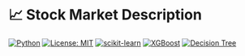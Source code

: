 # 📈 Stock Market Description

[![Python](https://img.shields.io/badge/python-3.8%2B-blue)](https://www.python.org/)
[![License: MIT](https://img.shields.io/badge/License-MIT-yellow.svg)](./LICENSE)
[![scikit-learn](https://img.shields.io/badge/scikit--learn-1.3.2-orange)](https://scikit-learn.org)
[![XGBoost](https://img.shields.io/badge/XGBoost-1.7.6-red)](https://xgboost.readthedocs.io/)
[![Decision Tree](https://img.shields.io/badge/Decision%20Tree-1.3.2-brightgreen)](https://scikit-learn.org/stable/modules/tree.html)
